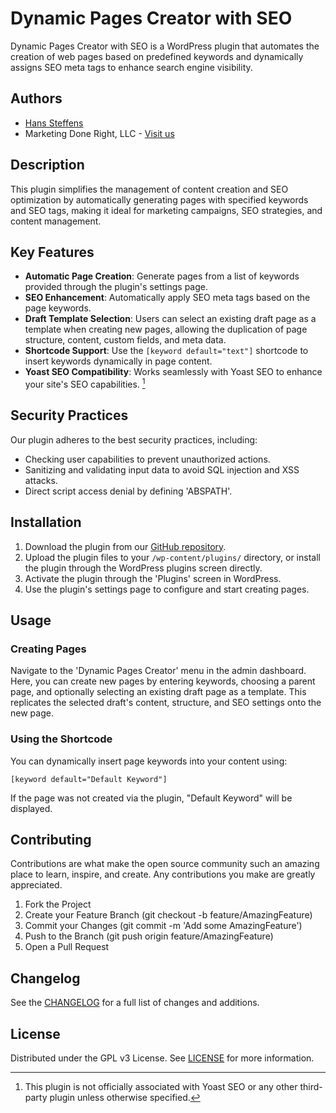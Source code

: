 # Dynamic Pages Creator with SEO

Dynamic Pages Creator with SEO is a WordPress plugin that automates the creation of web pages based on predefined keywords and dynamically assigns SEO meta tags to enhance search engine visibility.

## Authors

- [Hans Steffens](https://hanscode.io/)
- Marketing Done Right, LLC - [Visit us](https://marketingdr.co)

## Description

This plugin simplifies the management of content creation and SEO optimization by automatically generating pages with specified keywords and SEO tags, making it ideal for marketing campaigns, SEO strategies, and content management.

## Key Features

- **Automatic Page Creation**: Generate pages from a list of keywords provided through the plugin's settings page.
- **SEO Enhancement**: Automatically apply SEO meta tags based on the page keywords.
- **Draft Template Selection**: Users can select an existing draft page as a template when creating new pages, allowing the duplication of page structure, content, custom fields, and meta data.
- **Shortcode Support**: Use the `[keyword default="text"]` shortcode to insert keywords dynamically in page content.
- **Yoast SEO Compatibility**: Works seamlessly with Yoast SEO to enhance your site's SEO capabilities. [^1]

## Security Practices

Our plugin adheres to the best security practices, including:
- Checking user capabilities to prevent unauthorized actions.
- Sanitizing and validating input data to avoid SQL injection and XSS attacks.
- Direct script access denial by defining 'ABSPATH'.

## Installation

1. Download the plugin from our [GitHub repository](https://github.com/hanscode/dynamic-pages-creator).
2. Upload the plugin files to your `/wp-content/plugins/` directory, or install the plugin through the WordPress plugins screen directly.
3. Activate the plugin through the 'Plugins' screen in WordPress.
4. Use the plugin's settings page to configure and start creating pages.

## Usage

### Creating Pages
Navigate to the 'Dynamic Pages Creator' menu in the admin dashboard. Here, you can create new pages by entering keywords, choosing a parent page, and optionally selecting an existing draft page as a template. This replicates the selected draft's content, structure, and SEO settings onto the new page.

### Using the Shortcode
You can dynamically insert page keywords into your content using:
```plaintext
[keyword default="Default Keyword"]
```

If the page was not created via the plugin, "Default Keyword" will be displayed.

## Contributing

Contributions are what make the open source community such an amazing place to learn, inspire, and create. Any contributions you make are greatly appreciated.

1. Fork the Project
2. Create your Feature Branch (git checkout -b feature/AmazingFeature)
3. Commit your Changes (git commit -m 'Add some AmazingFeature')
4. Push to the Branch (git push origin feature/AmazingFeature)
5. Open a Pull Request

## Changelog
See the [CHANGELOG](CHANGELOG.md) for a full list of changes and additions.

## License

Distributed under the GPL v3 License. See [LICENSE](LICENSE.md) for more information.

[^1]: This plugin is not officially associated with Yoast SEO or any other third-party plugin unless otherwise specified.
